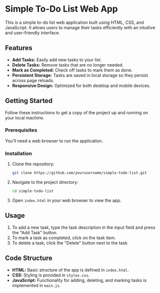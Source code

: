 # Simple To-Do List Web App

This is a simple to-do list web application built using HTML, CSS, and JavaScript. It allows users to manage their tasks efficiently with an intuitive and user-friendly interface.

## Features

- **Add Tasks:** Easily add new tasks to your list.
- **Delete Tasks:** Remove tasks that are no longer needed.
- **Mark as Completed:** Check off tasks to mark them as done.
- **Persistent Storage:** Tasks are saved in local storage so they persist across page reloads.
- **Responsive Design:** Optimized for both desktop and mobile devices.

## Getting Started

Follow these instructions to get a copy of the project up and running on your local machine.

### Prerequisites

You'll need a web browser to run the application.

### Installation

1. Clone the repository:

   ```bash
   git clone https://github.com/yourusername/simple-todo-list.git
   ```

2. Navigate to the project directory:

   ```bash
   cd simple-todo-list
   ```

3. Open `index.html` in your web browser to view the app.

## Usage

1. To add a new task, type the task description in the input field and press the "Add Task" button.
2. To mark a task as completed, click on the task item.
3. To delete a task, click the "Delete" button next to the task.

## Code Structure

- **HTML:** Basic structure of the app is defined in `index.html`.
- **CSS:** Styling is provided in `styles.css`.
- **JavaScript:** Functionality for adding, deleting, and marking tasks is implemented in `main.js`.
